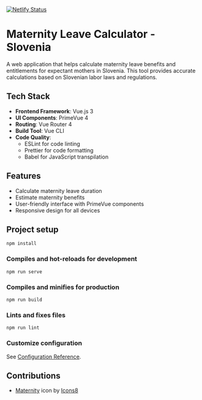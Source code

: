 [![Netlify Status](https://api.netlify.com/api/v1/badges/1c2c9496-3799-45c3-888c-fa36572d1b89/deploy-status)](https://app.netlify.com/sites/maternity-calculator/deploys)

# Maternity Leave Calculator - Slovenia

A web application that helps calculate maternity leave benefits and entitlements for expectant mothers in Slovenia. This tool provides accurate calculations based on Slovenian labor laws and regulations.

## Tech Stack

- **Frontend Framework**: Vue.js 3
- **UI Components**: PrimeVue 4
- **Routing**: Vue Router 4
- **Build Tool**: Vue CLI
- **Code Quality**:
  - ESLint for code linting
  - Prettier for code formatting
  - Babel for JavaScript transpilation

## Features

- Calculate maternity leave duration
- Estimate maternity benefits
- User-friendly interface with PrimeVue components
- Responsive design for all devices

## Project setup

```
npm install
```

### Compiles and hot-reloads for development

```
npm run serve
```

### Compiles and minifies for production

```
npm run build
```

### Lints and fixes files

```
npm run lint
```

### Customize configuration

See [Configuration Reference](https://cli.vuejs.org/config/).

## Contributions

- <a target="_blank" href="https://icons8.com/icon/i8GbeMJKa6JY/maternity">Maternity</a> icon by <a target="_blank" href="https://icons8.com">Icons8</a>
